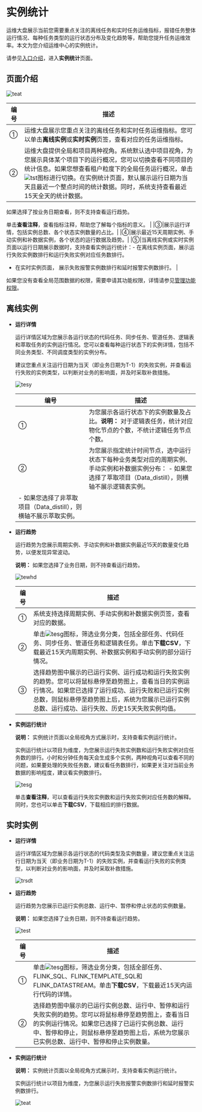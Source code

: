 # 实例统计

运维大盘展示当前您需要重点关注的离线任务和实时任务运维指标，报错任务整体运行情况、每种任务类型的运行状态分布及变化趋势等，帮助您提升任务运维效率。本文为您介绍运维中心的实例统计。

请参见[入口介绍](/cn.zh-CN/运维中心/概述.md)，进入**实例统计**页面。

## 页面介绍

![teat](https://static-aliyun-doc.oss-accelerate.aliyuncs.com/assets/img/zh-CN/9775176061/p185774.png)

|编号|描述|
|--|--|
|①|运维大盘展示您重点关注的离线任务和实时任务运维指标。您可以单击**离线实例**或**实时实例**页签，查看对应的任务运维指标。|
|②|运维大盘提供全局和项目两种视角。系统默认选中项目视角，为您展示具体某个项目下的运行概况，您可以切换查看不同项目的统计信息。如果您想查看租户粒度下的全局任务运行概况，单击![tst](https://static-aliyun-doc.oss-accelerate.aliyuncs.com/assets/img/zh-CN/5929683061/p148450.png)图标进行切换。在实例统计页面，默认展示运行日期为当天且最近一个整点时间的统计数据。同时，系统支持查看最近15天全天的统计数据。

如果选择了按业务日期查看，则不支持查看运行趋势。

单击**查看注释**，查看指标注释，帮助您了解每个指标的意义。 |
|③|展示运行详情，包括实例总数、各个状态实例数量的占比。|
|④|展示最近15天周期实例、手动实例和补数据实例，各个状态的运行数据及趋势。|
|⑤|当离线实例或实时实例页面以运行日期展示数据时，支持查看实例运行统计：-   在离线实例页面，展示运行失败实例数排行和运行失败实例对应任务数排行。
-   在实时实例页面， 展示失败报警实例数排行和延时报警实例数排行。 |

如果您没有查看全局范围数据的权限，需要申请其功能权限，详情请参见[管理功能权限](/cn.zh-CN/资产中心/权限管理/我的权限/操作功能权限.md)。

## 离线实例

-   **运行详情**

    运行详情区域为您展示各运行状态的代码任务、同步任务、管道任务、逻辑表和萃取任务的实例运行情况。您可以查看每种运行状态下的实例详情，包括不同业务类型、不同调度类型的实例分布。

    建议您重点关注运行日期为当天（即业务日期为T-1）的失败实例，并查看运行失败的实例类型，以判断对业务的影响面，并及时采取补救措施。

    ![tesy](https://static-aliyun-doc.oss-accelerate.aliyuncs.com/assets/img/zh-CN/5929683061/p148468.png)

    |编号|描述|
    |--|--|
    |①|为您展示各运行状态下的实例数量及占比。**说明：** 对于逻辑表任务，统计对应物化节点的个数，不统计逻辑任务节点个数。 |
    |②|为您展示指定统计时间节点，选中运行状态下每种业务类型对应的周期实例、手动实例和补数据实例分布：    -   如果您选择了萃取项目（Data\_distill），则横轴不展示逻辑表实例。
    -   如果您选择了非萃取项目（Data\_distill），则横轴不展示萃取实例。 |

-   **运行趋势**

    运行趋势为您展示周期实例、手动实例和补数据实例最近15天的数量变化趋势，以便发现异常波动。

    **说明：** 如果您选择了业务日期，则不持查看运行趋势。

    ![tewhd](https://static-aliyun-doc.oss-accelerate.aliyuncs.com/assets/img/zh-CN/0875176061/p148512.png)

    |编号|描述|
    |--|--|
    |①|系统支持选择周期实例、手动实例和补数据实例页签，查看对应的数据。|
    |②|单击![tesg](https://static-aliyun-doc.oss-accelerate.aliyuncs.com/assets/img/zh-CN/5929683061/p148513.png)图标，筛选业务分类，包括全部任务、代码任务、同步任务、管道任务和逻辑表任务。单击**下载CSV**，下载最近15天内周期实例、补数据实例和手动实例的部分运行情况。 |
    |③|选择趋势图中展示的已运行实例、运行成功和运行失败实例的趋势。您可以将鼠标悬停至趋势图上，查看当日的实例运行情况。如果您已选择了运行成功、运行失败和已运行实例总数，则鼠标悬停至趋势图上后，系统为您展示已运行实例总数、运行成功、运行失败、历史15天失败实例均值。 |

-   **实例运行统计**

    **说明：** 实例统计页面以全局视角方式展示时，支持查看实例运行统计。

    实例运行统计以项目为维度，为您展示运行失败实例数和运行失败实例对应任务数的排行。小时和分钟任务每天会生成多个实例，两种视角可以查看不同的问题，如果要处理的失败任务数，建议看任务数排行，如果更关注对当前业务数据的影响程度，建议看实例数排行。

    ![tesg](https://static-aliyun-doc.oss-accelerate.aliyuncs.com/assets/img/zh-CN/5929683061/p148523.png)

    单击**查看注释**，可以查看运行失败实例数和运行失败实例对应任务数的解释。同时，您也可以单击**下载CSV**，下载相应的排行数据。


## 实时实例

-   **运行详情**

    运行详情区域为您展示各运行状态的代码类型及实例数量，建议您重点关注运行日期为当天（即业务日期为T-1）的失败实例，并查看运行失败的实例类型，以判断对业务的影响面，并及时采取补救措施。

    ![trsdt](https://static-aliyun-doc.oss-accelerate.aliyuncs.com/assets/img/zh-CN/0875176061/p185907.png)

-   **运行趋势**

    运行趋势为您展示已运行实例总数、运行中、暂停和停止状态的实例数量。

    **说明：** 如果您选择了业务日期，则不持查看运行趋势。

    ![test](https://static-aliyun-doc.oss-accelerate.aliyuncs.com/assets/img/zh-CN/0875176061/p185913.png)

    |编号|描述|
    |--|--|
    |①|单击![tesg](https://static-aliyun-doc.oss-accelerate.aliyuncs.com/assets/img/zh-CN/5929683061/p148513.png)图标，筛选业务分类，包括全部任务、FLINK\_SQL、FLINK\_TEMPLATE\_SQL和FLINK\_DATASTREAM。单击**下载CSV**，下载最近15天内运行代码的详情。 |
    |②|选择趋势图中展示的已运行实例总数、运行中、暂停和运行失败实例的趋势。您可以将鼠标悬停至趋势图上，查看当日的实例运行情况。如果您已选择了已运行实例总数、运行中、暂停和停止，则鼠标悬停至趋势图上后，系统为您展示已实例总数、运行中、暂停和停止实例数量。 |

-   **实例运行统计**

    **说明：** 实例统计页面以全局视角方式展示时，支持查看实例运行统计。

    实例运行统计以项目为维度，为您展示运行失败报警实例数排行和延时报警实例数排行。

    ![teat](https://static-aliyun-doc.oss-accelerate.aliyuncs.com/assets/img/zh-CN/0875176061/p185922.png)


